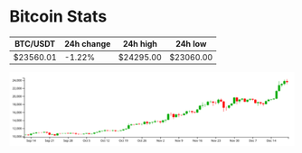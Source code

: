 # Bitcoin Stats

BTC/USDT|24h change|24h high|24h low|
|---|---|---|---|
|$23560.01|-1.22%|$24295.00|$23060.00|

<img src="./chart.svg">

